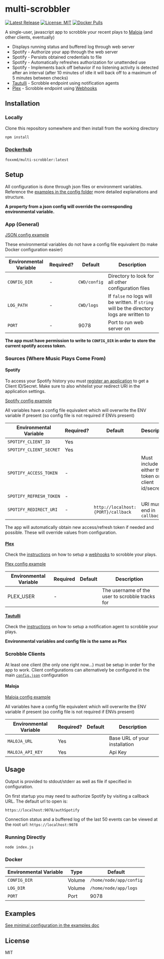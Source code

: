 # multi-scrobbler

[![Latest Release](https://img.shields.io/github/v/release/foxxmd/multi-scrobbler)](https://github.com/FoxxMD/multi-scrobbler/releases)
[![License: MIT](https://img.shields.io/badge/License-MIT-yellow.svg)](https://opensource.org/licenses/MIT)
[![Docker Pulls](https://img.shields.io/docker/pulls/foxxmd/multi-scrobbler)](https://hub.docker.com/repository/docker/foxxmd/multi-scrobbler)

A single-user, javascript app to scrobble your recent plays to [Maloja](https://github.com/krateng/maloja) (and other clients, eventually)

* Displays running status and buffered log through web server
* Spotify - Authorize your app through the web server
* Spotify - Persists obtained credentials to file
* Spotify - Automatically refreshes authorization for unattended use
* Spotify - Implements back off behavior if no listening activity is detected after an interval (after 10 minutes of idle it will back off to a maximum of 5 minutes between checks)
* [Tautulli](https://tautulli.com) - Scrobble endpoint using notification agents
* [Plex](https://plex.tv) - Scrobble endpoint using [Webhooks](https://support.plex.tv/articles/115002267687-webhooks)

## Installation


### Locally

Clone this repository somewhere and then install from the working directory

```bash
npm install
```

### [Dockerhub](https://hub.docker.com/repository/docker/foxxmd/multi-scrobbler)

```
foxxmd/multi-scrobbler:latest
```

## Setup

All configuration is done through json files or environment variables. Reference the [examples in the config folder](https://github.com/FoxxMD/multi-scrobbler/tree/master/config) more detailed explanations and structure.

**A property from a json config will override the corresponding environmental variable.**

### App (General)

[JSON config example](https://github.com/FoxxMD/multi-scrobbler/blob/master/config/config.json.example)

These environmental variables do not have a config file equivalent (to make Docker configuration easier)

| Environmental Variable | Required? |   Default    |                                        Description                                        |
|----------------------------|-----------|--------------|-------------------------------------------------------------------------------------------|
| `CONFIG_DIR`               |         - | `CWD/config` | Directory to look for all other configuration files                                       |
| `LOG_PATH`                 |         - | `CWD/logs`   | If `false` no logs will be written. If `string` will be the directory logs are written to |
| `PORT`                     |         - | 9078         | Port to run web server on                                                                 |

**The app must have permission to write to `CONFIG_DIR` in order to store the current spotify access token.**


### Sources (Where Music Plays Come From)

#### Spotify

To access your Spotify history you must [register an application](https://developer.spotify.com/dashboard) to get a Client ID/Secret. Make sure to also whitelist your redirect URI in the application settings.

[Spotify config example](https://github.com/FoxxMD/multi-scrobbler/blob/master/config/spotify.json.example)

All variables have a config file equivalent which will overwrite the ENV variable if present (so config file is not required if ENVs present)

| Environmental Variable     | Required? |            Default             |                    Description                     |
|----------------------------|-----------|----------------------------------|----------------------------------------------------|
| `SPOTIFY_CLIENT_ID`        | Yes       |                                  |                                                    |
| `SPOTIFY_CLIENT_SECRET`    | Yes       |                                  |                                                    |
| `SPOTIFY_ACCESS_TOKEN`     | -         |                                  | Must include either this token or client id/secret |
| `SPOTIFY_REFRESH_TOKEN`    | -         |                                  |                                                    |
| `SPOTIFY_REDIRECT_URI`     | -         | `http://localhost:{PORT}/callback` | URI must end in `callback`                         |

The app will automatically obtain new access/refresh token if needed and possible. These will override values from configuration.

#### [Plex](https://plex.tv)

Check the [instructions](docs/plex.md) on how to setup a [webhooks](https://support.plex.tv/articles/115002267687-webhooks) to scrobble your plays.

[Plex config example](config/plex.json.example)

| Environmental Variable | Required | Default |                   Description                   |
|------------------------|----------|---------|-------------------------------------------------|
| PLEX_USER              |        - |         | The username of the user to scrobble tracks for |

#### [Tautulli](https://tautulli.com)

Check the [instructions](docs/plex.md) on how to setup a notification agent to scrobble your plays.

**Environmental variables and config file is the same as Plex**

### Scrobble Clients

At least one client (the only one right now...) must be setup in order for the app to work. Client configurations can alternatively be configured in the main [`config.json`](https://github.com/FoxxMD/multi-scrobbler/blob/master/config/config.json.example) configuration

#### Maloja

[Maloja config example](https://github.com/FoxxMD/multi-scrobbler/blob/master/config/maloja.json.example)

All variables have a config file equivalent which will overwrite the ENV variable if present (so config file is not required if ENVs present)

| Environmental Variable | Required? | Default |          Description          |
|----------------------------|-----------|---------|-------------------------------|
| `MALOJA_URL`               | Yes       |         | Base URL of your installation |
| `MALOJA_API_KEY`           | Yes       |         | Api Key                       |

## Usage

Output is provided to stdout/stderr as well as file if specified in configuration.

On first startup you may need to authorize Spotify by visiting a callback URL. The default url to open is:

```
https://localhost:9078/authSpotify
```

Connection status and a buffered log of the last 50 events can be viewed at the root url: `https://localhost:9078`

### Running Directly

```
node index.js
```

### Docker

| Environmental Variable |  Type  |         Default         |
|------------------------|--------|-------------------------|
| `CONFIG_DIR`           | Volume | `/home/node/app/config` |
| `LOG_DIR`              | Volume | `/home/node/app/logs`   |
| `PORT`                 | Port   | 9078                    |

## Examples

[See minimal configuration in the examples doc](https://github.com/FoxxMD/multi-scrobbler/tree/master/docs/examples.md)

## License

MIT
